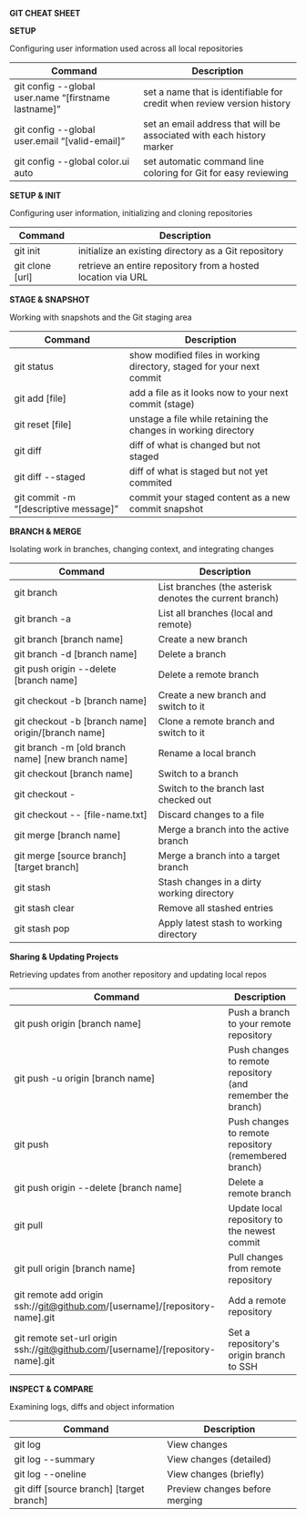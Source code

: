 **GIT CHEAT SHEET**

**SETUP**

Configuring user information used across all local repositories

| Command                                              | Description                                                            |
|------------------------------------------------------|------------------------------------------------------------------------|
| git config --global user.name “[firstname lastname]” | set a name that is identifiable for credit when review version history |
| git config --global user.email “[valid-email]”       | set an email address that will be associated with each history marker  |
| git config --global color.ui auto                    | set automatic command line coloring for Git for easy reviewing         |


**SETUP & INIT**

Configuring user information, initializing and cloning repositories

| Command         | Description                                                  |
|-----------------|--------------------------------------------------------------|
| git init        | initialize an existing directory as a Git repository         |
| git clone [url] | retrieve an entire repository from a hosted location via URL |


**STAGE & SNAPSHOT**

Working with snapshots and the Git staging area

| Command                               | Description                                                           |
|---------------------------------------|-----------------------------------------------------------------------|
| git status                            | show modified files in working directory, staged for your next commit |
| git add [file]                        | add a file as it looks now to your next commit (stage)                |
| git reset [file]                      | unstage a file while retaining the changes in working directory       |
| git diff                              | diff of what is changed but not staged                                |
| git diff --staged                     | diff of what is staged but not yet commited                           |
| git commit -m “[descriptive message]” | commit your staged content as a new commit snapshot                   |


**BRANCH & MERGE**

Isolating work in branches, changing context, and integrating changes

| Command                                            | Description                                             |
|----------------------------------------------------|---------------------------------------------------------|
| git branch                                         | List branches (the asterisk denotes the current branch) |
| git branch -a                                      | List all branches (local and remote)                    |
| git branch [branch name]                           | Create a new branch                                     |
| git branch -d [branch name]                        | Delete a branch                                         |
| git push origin --delete [branch name]             | Delete a remote branch                                  |
| git checkout -b [branch name]                      | Create a new branch and switch to it                    |
| git checkout -b [branch name] origin/[branch name] | Clone a remote branch and switch to it                  |
| git branch -m [old branch name] [new branch name]  | Rename a local branch                                   |
| git checkout [branch name]                         | Switch to a branch                                      |
| git checkout -                                     | Switch to the branch last checked out                   |
| git checkout -- [file-name.txt]                    | Discard changes to a file                               |
| git merge [branch name]                            | Merge a branch into the active branch                   |
| git merge [source branch] [target branch]          | Merge a branch into a target branch                     |
| git stash                                          | Stash changes in a dirty working directory              |
| git stash clear                                    | Remove all stashed entries                              |
| git stash pop                                      | Apply latest stash to working directory                 |


**Sharing & Updating Projects**

Retrieving updates from another repository and updating local repos

| Command                                                                         | Description                                                 |
|---------------------------------------------------------------------------------|-------------------------------------------------------------|
| git push origin [branch name]                                                   | Push a branch to your remote repository                     |
| git push -u origin [branch name]                                                | Push changes to remote repository (and remember the branch) |
| git push                                                                        | Push changes to remote repository (remembered branch)       |
| git push origin --delete [branch name]                                          | Delete a remote branch                                      |
| git pull                                                                        | Update local repository to the newest commit                |
| git pull origin [branch name]                                                   | Pull changes from remote repository                         |
| git remote add origin ssh://git@github.com/[username]/[repository-name].git     | Add a remote repository                                     |
| git remote set-url origin ssh://git@github.com/[username]/[repository-name].git | Set a repository's origin branch to SSH                     |


**INSPECT & COMPARE**

Examining logs, diffs and object information

| Command                                  | Description                    |
|------------------------------------------|--------------------------------|
| git log                                  | View changes                   |
| git log --summary                        | View changes (detailed)        |
| git log --oneline                        | View changes (briefly)         |
| git diff [source branch] [target branch] | Preview changes before merging |
